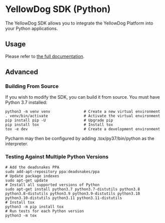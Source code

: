 # YellowDog SDK (Python)

The YellowDog SDK allows you to integrate the YellowDog Platform into your Python applications.

## Usage

Please refer to [the full documentation](https://docs.yellowdog.co/api/python/index.html).

## Advanced

### Building From Source

If you wish to modify the SDK, you can build it from source. You must have Python 3.7 installed:

```shell
python3 -m venv venv               # Create a new virtual environment
. venv/bin/activate                # Activate the virtual environment
pip install pip -U                 # Upgrade pip
pip install tox                    # Install tox
tox -e dev                         # Create a development environment
```

Pycharm may then be configured by adding .tox/py37/bin/python as the interpreter.

### Testing Against Multiple Python Versions

```shell
# Add the deadsnakes PPA
sudo add-apt-repository ppa:deadsnakes/ppa
# Update package indexes
sudo apt-get update
# Install all supported versions of Python                                              
sudo apt-get install python3.7 python3.7-distutils python3.8 python3.8-distutils python3.9 python3.9-distutils python3.10 python3.10-distutils python3.11 python3.11-distutils 
# Install tox
python3 -m pip install tox  
# Run tests for each Python version                                             
python3 -m tox                                                           
```